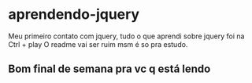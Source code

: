 # aprendendo-jquery
Meu primeiro contato com jquery, tudo o que aprendi sobre jquery foi na Ctrl + play
O readme vai ser ruim msm é so pra estudo. 
## Bom final de semana pra vc q está lendo
